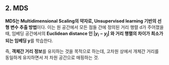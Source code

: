 ## 2. MDS

**MDS는 Multidimensional Scaling의 약자로, Unsupervised learning 기반의 선형 변수 추출 방법**이다. 이는 원 공간에서 모든 점들 간에 정의된 거리 행렬 d가 주어졌을 때, 임베딩 공간에서의 **Euclidean distance 인 $|y_{i} - y_{j} |$ 와 거리 행렬의 차이가 최소가 되는 임베딩 y**를 학습한다.

즉, **객체간 거리 정보**를 유지하는 것을 목적으로 하는데, 고차원 상에서 개체간 거리를 동일하게 유지하면서 저 차원 공간으로 매핑하는 것.
